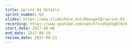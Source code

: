 ```yaml
---
title: Sprint 63 Details
sprint_number: 63
slides: https://www.slideshare.net/ManageIQ/sprint-63
recording: https://www.youtube.com/watch?v=dFpGVgECOz4
start_date: 2017-06-06
end_date: 2017-06-19
review_date: 2017-06-21
---
```

